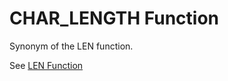 # CHAR\_LENGTH Function<a name="r_CHAR_LENGTH"></a>

Synonym of the LEN function\. 

See [LEN Function](r_LEN.md) 